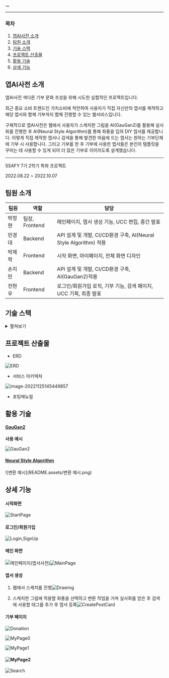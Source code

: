 ### <img src="README.assets/logo.png" alt="logo" style="zoom: 25%;" />

---------------

### 목차

1. [엽AI사전 소개](#엽AI사전-소개)
2. [팀원 소개](#팀원-소개)
4. [기술 스택](#기술-스택)
5. [프로젝트 산출물](#프로젝트-산출물)
6. [활용 기술](#활용-기술)
7. [상세 기능](#상세-기능)

## 엽AI사전 소개

엽AI사전 색다른 기부 문화 조성을 위해 시도한 실험적인 프로젝트입니다.

최근 중요 소비 트렌드인 가치소비에 착안하여 사용자가 직접 자신만의 엽서를 제작하고 해당 엽서와 함께 기부까지 함께 진행할 수 있는 웹서비스입니다.  

구체적으로 엽AI사전은 웹에서 사용자가 스케치한 그림을 AI(GauGan2)를 활용해 실사화를 진행한 후 AI(Neural Style Algorithm)를 통해 화풍을 입혀 DIY 엽서를 제공합니다. 이렇게 직접 제작한 엽서나 검색을 통해 발견한 마음에 드는 엽서는 원하는 기부단체에 기부 시 사용합니다. 그리고 기부를 한 후 기부에 사용한 엽서들은 본인의 템플릿을 꾸미는 데 사용할 수 있게 되어 더 많은 기부로 이어지도록 설계했습니다.

--------

SSAFY 7기 2학기 특화 프로젝트

2022.08.22 ~ 2022.10.07

## 팀원 소개

| 팀원   | 역할           | 담당                                                         |
| ------ | -------------- | ------------------------------------------------------------ |
| 박정현 | 팀장, Frontend | 메인페이지, 엽서 생성 기능, UCC 편집, 중간 발표              |
| 민경대 | Backend        | API 설계 및 개발, CI/CD환경 구축, AI(Neural Style Algorithm) 적용 |
| 박제학 | Frontend       | 시작 화면, 마이페이지, 전체 화면 디자인                      |
| 손지민 | Backend        | API 설계 및 개발, CI/CD환경 구축, AI(GauGan2)적용            |
| 전현우 | Frontend       | 로그인/회원가입 로직, 기부 기능, 검색 페이지, UCC 기획, 최종 발표 |

## 기술 스택

<details>
<summary>펼쳐보기</summary>
<div markdown="1">
 <img src="./엽AI사전.assets/기술스택.png" alt="기술스택" />
</div>
</details>

## 프로젝트 산출물

- ERD

![ERD](README.assets/ERD.png)

- 서비스 아키텍처

![image-20221125145449857](README.assets/image-20221125145449857.png)

- 포팅매뉴얼

## 활용 기술

#### [GauGan2](http://gaugan.org/gaugan2/)

**사용 예시**

![GauGan2](README.assets/GauGan2.png)

#### [Neural Style Algorithm](https://github.com/jcjohnson/neural-style)

![변환 예시](README.assets/변환 예시.png)

## 상세 기능

#### 시작화면

![StartPage](README.assets/StartPage.gif)

#### 로그인/회원가입

![Login,SignUp](README.assets/Login,SignUp.gif)

#### 메인 화면

![메인페이지(엽서사전)](README.assets/메인페이지(엽서사전).png)![MainPage](README.assets/MainPage.png)

#### 엽서 생성

1. 웹에서 스케치를 진행![Drawing](README.assets/Drawing.gif)

2. 스케치한 그림에 적용할 화풍을 선택하고 변환 작업을 거쳐 실사화를 얻은 후 검색에 사용할 태그를 추가 후 엽서 등록![CreatePostCard](README.assets/CreatePostCard.gif)

#### 기부 페이지

![Donation](README.assets/Donation.gif)

![MyPage0](README.assets/MyPage0.png)

![MyPage1](README.assets/MyPage1.png)

#### ![MyPage2](README.assets/MyPage2.png)

![Search](README.assets/Search.png)
